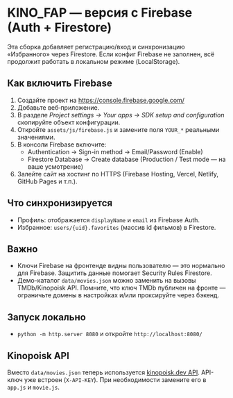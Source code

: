 # KINO_FAP — версия с Firebase (Auth + Firestore)

Эта сборка добавляет регистрацию/вход и синхронизацию «Избранного» через Firestore.
Если конфиг Firebase не заполнен, всё продолжит работать в локальном режиме (LocalStorage).

## Как включить Firebase
1. Создайте проект на https://console.firebase.google.com/
2. Добавьте веб‑приложение.
3. В разделе *Project settings → Your apps → SDK setup and configuration* скопируйте объект конфигурации.
4. Откройте `assets/js/firebase.js` и замените поля `YOUR_*` реальными значениями.
5. В консоли Firebase включите:
   - Authentication → Sign-in method → Email/Password (Enable)
   - Firestore Database → Create database (Production / Test mode — на ваше усмотрение)
6. Залейте сайт на хостинг по HTTPS (Firebase Hosting, Vercel, Netlify, GitHub Pages и т.п.).

## Что синхронизируется
- Профиль: отображается `displayName` и `email` из Firebase Auth.
- Избранное: `users/{uid}.favorites` (массив id фильмов) в Firestore.

## Важно
- Ключи Firebase на фронтенде видны пользователю — это нормально для Firebase. Защитить данные помогает Security Rules Firestore.
- Демо-каталог `data/movies.json` можно заменить на вызовы TMDb/Kinopoisk API. Помните, что ключ TMDb публичен на фронте — ограничьте домены в настройках и/или проксируйте через бэкенд.

## Запуск локально
- `python -m http.server 8080` и откройте `http://localhost:8080/`

## Kinopoisk API
Вместо `data/movies.json` теперь используется [kinopoisk.dev API](https://kinopoisk.dev/).
API-ключ уже встроен (`X-API-KEY`). При необходимости замените его в `app.js` и `movie.js`.
